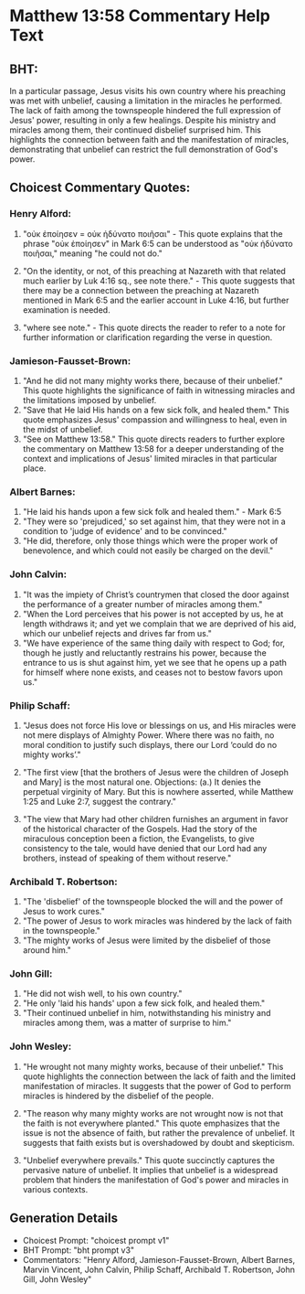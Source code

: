 # Matthew 13:58 Commentary Help Text

## BHT:
In a particular passage, Jesus visits his own country where his preaching was met with unbelief, causing a limitation in the miracles he performed. The lack of faith among the townspeople hindered the full expression of Jesus' power, resulting in only a few healings. Despite his ministry and miracles among them, their continued disbelief surprised him. This highlights the connection between faith and the manifestation of miracles, demonstrating that unbelief can restrict the full demonstration of God's power.

## Choicest Commentary Quotes:
### Henry Alford:
1. "οὐκ ἐποίησεν = οὐκ ἠδύνατο ποιῆσαι" - This quote explains that the phrase "οὐκ ἐποίησεν" in Mark 6:5 can be understood as "οὐκ ἠδύνατο ποιῆσαι," meaning "he could not do." 

2. "On the identity, or not, of this preaching at Nazareth with that related much earlier by Luk 4:16 sq., see note there." - This quote suggests that there may be a connection between the preaching at Nazareth mentioned in Mark 6:5 and the earlier account in Luke 4:16, but further examination is needed.

3. "where see note." - This quote directs the reader to refer to a note for further information or clarification regarding the verse in question.

### Jamieson-Fausset-Brown:
1. "And he did not many mighty works there, because of their unbelief." This quote highlights the significance of faith in witnessing miracles and the limitations imposed by unbelief.
2. "Save that He laid His hands on a few sick folk, and healed them." This quote emphasizes Jesus' compassion and willingness to heal, even in the midst of unbelief.
3. "See on Matthew 13:58." This quote directs readers to further explore the commentary on Matthew 13:58 for a deeper understanding of the context and implications of Jesus' limited miracles in that particular place.

### Albert Barnes:
1. "He laid his hands upon a few sick folk and healed them." - Mark 6:5
2. "They were so 'prejudiced,' so set against him, that they were not in a condition to 'judge of evidence' and to be convinced." 
3. "He did, therefore, only those things which were the proper work of benevolence, and which could not easily be charged on the devil."

### John Calvin:
1. "It was the impiety of Christ’s countrymen that closed the door against the performance of a greater number of miracles among them."
2. "When the Lord perceives that his power is not accepted by us, he at length withdraws it; and yet we complain that we are deprived of his aid, which our unbelief rejects and drives far from us."
3. "We have experience of the same thing daily with respect to God; for, though he justly and reluctantly restrains his power, because the entrance to us is shut against him, yet we see that he opens up a path for himself where none exists, and ceases not to bestow favors upon us."

### Philip Schaff:
1. "Jesus does not force His love or blessings on us, and His miracles were not mere displays of Almighty Power. Where there was no faith, no moral condition to justify such displays, there our Lord ‘could do no mighty works’." 

2. "The first view [that the brothers of Jesus were the children of Joseph and Mary] is the most natural one. Objections: (a.) It denies the perpetual virginity of Mary. But this is nowhere asserted, while Matthew 1:25 and Luke 2:7, suggest the contrary." 

3. "The view that Mary had other children furnishes an argument in favor of the historical character of the Gospels. Had the story of the miraculous conception been a fiction, the Evangelists, to give consistency to the tale, would have denied that our Lord had any brothers, instead of speaking of them without reserve."

### Archibald T. Robertson:
1. "The 'disbelief' of the townspeople blocked the will and the power of Jesus to work cures."
2. "The power of Jesus to work miracles was hindered by the lack of faith in the townspeople."
3. "The mighty works of Jesus were limited by the disbelief of those around him."

### John Gill:
1. "He did not wish well, to his own country."
2. "He only 'laid his hands' upon a few sick folk, and healed them."
3. "Their continued unbelief in him, notwithstanding his ministry and miracles among them, was a matter of surprise to him."

### John Wesley:
1. "He wrought not many mighty works, because of their unbelief." This quote highlights the connection between the lack of faith and the limited manifestation of miracles. It suggests that the power of God to perform miracles is hindered by the disbelief of the people.

2. "The reason why many mighty works are not wrought now is not that the faith is not everywhere planted." This quote emphasizes that the issue is not the absence of faith, but rather the prevalence of unbelief. It suggests that faith exists but is overshadowed by doubt and skepticism.

3. "Unbelief everywhere prevails." This quote succinctly captures the pervasive nature of unbelief. It implies that unbelief is a widespread problem that hinders the manifestation of God's power and miracles in various contexts.


## Generation Details
- Choicest Prompt: "choicest prompt v1"
- BHT Prompt: "bht prompt v3"
- Commentators: "Henry Alford, Jamieson-Fausset-Brown, Albert Barnes, Marvin Vincent, John Calvin, Philip Schaff, Archibald T. Robertson, John Gill, John Wesley"
